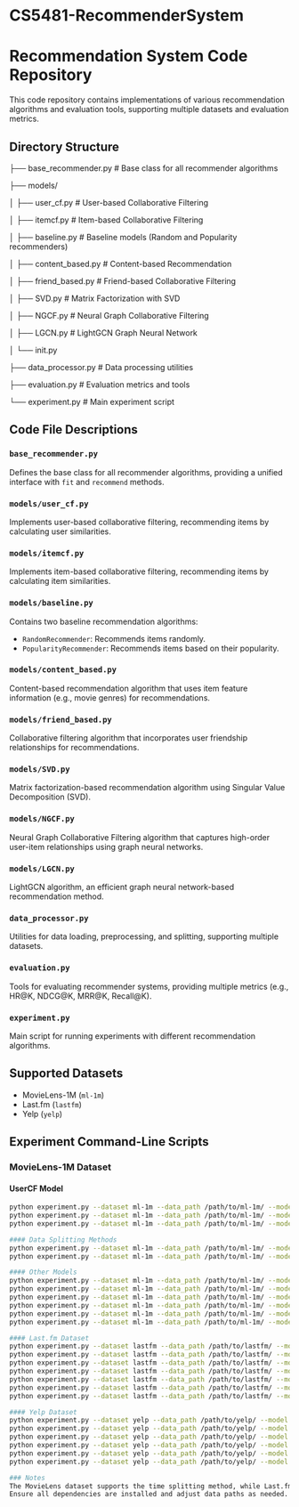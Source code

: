 # CS5481-RecommenderSystem
# Recommendation System Code Repository

This code repository contains implementations of various recommendation algorithms and evaluation tools, supporting multiple datasets and evaluation metrics.

## Directory Structure

├── base_recommender.py          # Base class for all recommender algorithms

├── models/

│   ├── user_cf.py               # User-based Collaborative Filtering

│   ├── itemcf.py                # Item-based Collaborative Filtering

│   ├── baseline.py              # Baseline models (Random and Popularity recommenders)

│   ├── content_based.py         # Content-based Recommendation

│   ├── friend_based.py          # Friend-based Collaborative Filtering

│   ├── SVD.py                   # Matrix Factorization with SVD

│   ├── NGCF.py                  # Neural Graph Collaborative Filtering

│   ├── LGCN.py                  # LightGCN Graph Neural Network

│   └── init.py

├── data_processor.py            # Data processing utilities

├── evaluation.py                # Evaluation metrics and tools

└── experiment.py                # Main experiment script


## Code File Descriptions

### `base_recommender.py`
Defines the base class for all recommender algorithms, providing a unified interface with `fit` and `recommend` methods.

### `models/user_cf.py`
Implements user-based collaborative filtering, recommending items by calculating user similarities.

### `models/itemcf.py`
Implements item-based collaborative filtering, recommending items by calculating item similarities.

### `models/baseline.py`
Contains two baseline recommendation algorithms:
- `RandomRecommender`: Recommends items randomly.
- `PopularityRecommender`: Recommends items based on their popularity.

### `models/content_based.py`
Content-based recommendation algorithm that uses item feature information (e.g., movie genres) for recommendations.

### `models/friend_based.py`
Collaborative filtering algorithm that incorporates user friendship relationships for recommendations.

### `models/SVD.py`
Matrix factorization-based recommendation algorithm using Singular Value Decomposition (SVD).

### `models/NGCF.py`
Neural Graph Collaborative Filtering algorithm that captures high-order user-item relationships using graph neural networks.

### `models/LGCN.py`
LightGCN algorithm, an efficient graph neural network-based recommendation method.

### `data_processor.py`
Utilities for data loading, preprocessing, and splitting, supporting multiple datasets.

### `evaluation.py`
Tools for evaluating recommender systems, providing multiple metrics (e.g., HR@K, NDCG@K, MRR@K, Recall@K).

### `experiment.py`
Main script for running experiments with different recommendation algorithms.

## Supported Datasets

- MovieLens-1M (`ml-1m`)
- Last.fm (`lastfm`)
- Yelp (`yelp`)

## Experiment Command-Line Scripts

### MovieLens-1M Dataset

#### UserCF Model
```bash
python experiment.py --dataset ml-1m --data_path /path/to/ml-1m/ --model usercf --k 20 --split_method default
python experiment.py --dataset ml-1m --data_path /path/to/ml-1m/ --model usercf --k 30 --split_method default
python experiment.py --dataset ml-1m --data_path /path/to/ml-1m/ --model usercf --k 40 --split_method default

#### Data Splitting Methods
python experiment.py --dataset ml-1m --data_path /path/to/ml-1m/ --model usercf --k 30 --split_method time
python experiment.py --dataset ml-1m --data_path /path/to/ml-1m/ --model usercf --k 30 --split_method random

#### Other Models
python experiment.py --dataset ml-1m --data_path /path/to/ml-1m/ --model svd --n_factors 500 --n_epochs 300 --split_method default
python experiment.py --dataset ml-1m --data_path /path/to/ml-1m/ --model lightgcn --embed_dim 256 --n_layers 4 --epochs 5 --split_method default
python experiment.py --dataset ml-1m --data_path /path/to/ml-1m/ --model ngcf --embed_dim 64 --n_layers 3 --epochs 5 --split_method default
python experiment.py --dataset ml-1m --data_path /path/to/ml-1m/ --model random --split_method default
python experiment.py --dataset ml-1m --data_path /path/to/ml-1m/ --model popular --split_method default
python experiment.py --dataset ml-1m --data_path /path/to/ml-1m/ --model content --split_method default

#### Last.fm Dataset
python experiment.py --dataset lastfm --data_path /path/to/lastfm/ --model usercf --k 20 --split_method default
python experiment.py --dataset lastfm --data_path /path/to/lastfm/ --model itemcf --k 20 --split_method default
python experiment.py --dataset lastfm --data_path /path/to/lastfm/ --model svd --n_factors 200 --n_epochs 500 --split_method default
python experiment.py --dataset lastfm --data_path /path/to/lastfm/ --model lightgcn --embed_dim 128 --n_layers 2 --epochs 20 --split_method default
python experiment.py --dataset lastfm --data_path /path/to/lastfm/ --model ngcf --embed_dim 64 --n_layers 3 --epochs 20 --split_method default
python experiment.py --dataset lastfm --data_path /path/to/lastfm/ --model random --split_method default
python experiment.py --dataset lastfm --data_path /path/to/lastfm/ --model popular --split_method default

#### Yelp Dataset
python experiment.py --dataset yelp --data_path /path/to/yelp/ --model usercf --k 20 --split_method default
python experiment.py --dataset yelp --data_path /path/to/yelp/ --model svd --n_factors 200 --n_epochs 500 --split_method default
python experiment.py --dataset yelp --data_path /path/to/yelp/ --model lightgcn --embed_dim 128 --n_layers 2 --epochs 20 --split_method default
python experiment.py --dataset yelp --data_path /path/to/yelp/ --model ngcf --embed_dim 64 --n_layers 3 --epochs 20 --split_method default
python experiment.py --dataset yelp --data_path /path/to/yelp/ --model random --split_method default
python experiment.py --dataset yelp --data_path /path/to/yelp/ --model popular --split_method default

### Notes
The MovieLens dataset supports the time splitting method, while Last.fm and Yelp datasets do not.
Ensure all dependencies are installed and adjust data paths as needed.
